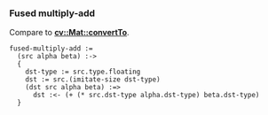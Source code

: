 ### Fused multiply-add
Compare to **[cv::Mat::convertTo](http://docs.opencv.org/2.4.8/modules/core/doc/basic_structures.html#mat-convertto)**.

    fused-multiply-add :=
      (src alpha beta) :->
      {
        dst-type := src.type.floating
        dst := src.(imitate-size dst-type)
        (dst src alpha beta) :=>
          dst :<- (+ (* src.dst-type alpha.dst-type) beta.dst-type)
      }
